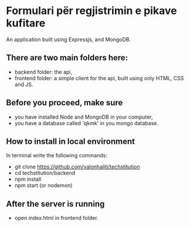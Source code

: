 # Formulari për regjistrimin e pikave kufitare
An application built using Expressjs, and MongoDB.  

## There are two main folders here:
* backend folder: the api,
* frontend folder: a simple client for the api, built using only HTML, CSS and JS.

## Before you proceed, make sure 
* you have installed Node and MongoDB in your computer,
* you have a database called 'qkmk' in you mongo database.

## How to install in local environment
In terminal write the following commands:
* git clone https://github.com/valonhaliti/techstitution
* cd techstitution/backend
* npm install
* npm start (or nodemon)

## After the server is running 
* open index.html in frontend folder.
